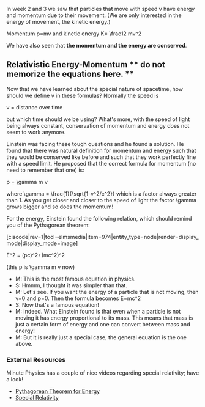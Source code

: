In week 2 and 3 we saw that particles that move with speed v have energy and momentum due to their movement. (We are only interested in the energy of movement, the kinetic energy.)

Momentum <lrn-math>p=mv</lrn-math> and kinetic energy <lrn-math>K= \frac12 mv^2</lrn-math>

We have also seen that **the momentum and the energy are conserved**.

## Relativistic Energy-Momentum \*\* do not memorize the equations here. \*\*

Now that we have learned about the special nature of spacetime, how should we define v in these formulas? Normally the speed is

v = distance over time

but which time should we be using? What's more, with the speed of light being always constant, conservation of momentum and energy does not seem to work anymore.

Einstein was facing these tough questions and he found a solution. He found that there was natural definition for momentum and energy such that they would be conserved like before and such that they work perfectly fine with a speed limit. He proposed that the correct formula for momentum (no need to remember that one) is:

<lrn-math>p = \gamma m v</lrn-math>

where <lrn-math>\gamma = \frac{1}{\sqrt{1-v^2/c^2}}</lrn-math> which is a factor always greater than 1. As you get closer and closer to the speed of light the factor <lrn-math>\gamma</lrn-math> grows bigger and so does the momentum!

For the energy, Einstein found the following relation, which should remind you of the Pythagorean theorem:

[ciscode|rev=1|tool=elmsmedia|item=974|entity_type=node|render=display_mode|display_mode=image]

<lrn-math>E^2 = (pc)^2+(mc^2)^2</lrn-math>

(this <lrn-math>p</lrn-math> is <lrn-math>\gamma m v</lrn-math> now)
- M: This is the most famous equation in physics.
- S: Hmmm, I thought it was simpler than that.
- M: Let's see. If you want the energy of a particle that is not moving, then <lrn-math>v=0</lrn-math> and <lrn-math>p=0</lrn-math>. Then the formula becomes <lrn-math>E=mc^2</lrn-math>
- S: Now that's a famous equation!
- M: Indeed. What Einstein found is that even when a particle is not moving it has energy proportional to its mass. This means that mass is just a certain form of energy and one can convert between mass and energy!
- M: But it is really just a special case, the general equation is the one above.

### External Resources 

Minute Physics has a couple of nice videos regarding special relativity; have a look! 
* <a href="http://www.youtube.com/watch?v=NnMIhxWRGNw&list=PLED25F943F8D6081C&index=4&feature=plcp" target="_blank">Pythagorean Theorem for Energy</a>
* <a href="http://www.youtube.com/watch?annotation_id=annotation_447492&feature=iv&index=1&list=PLED25F943F8D6081C&src_vid=hW7DW9NIO9M&v=ajhFNcUTJI0" target="_blank">Special Relativity</a>
